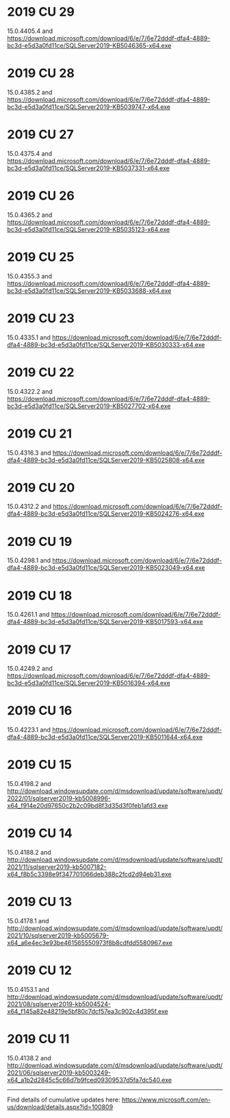 # 2019 CU 29
15.0.4405.4 and https://download.microsoft.com/download/6/e/7/6e72dddf-dfa4-4889-bc3d-e5d3a0fd11ce/SQLServer2019-KB5046365-x64.exe

# 2019 CU 28
15.0.4385.2 and https://download.microsoft.com/download/6/e/7/6e72dddf-dfa4-4889-bc3d-e5d3a0fd11ce/SQLServer2019-KB5039747-x64.exe

# 2019 CU 27
15.0.4375.4 and https://download.microsoft.com/download/6/e/7/6e72dddf-dfa4-4889-bc3d-e5d3a0fd11ce/SQLServer2019-KB5037331-x64.exe

# 2019 CU 26
15.0.4365.2 and https://download.microsoft.com/download/6/e/7/6e72dddf-dfa4-4889-bc3d-e5d3a0fd11ce/SQLServer2019-KB5035123-x64.exe

# 2019 CU 25
15.0.4355.3 and https://download.microsoft.com/download/6/e/7/6e72dddf-dfa4-4889-bc3d-e5d3a0fd11ce/SQLServer2019-KB5033688-x64.exe

# 2019 CU 23
15.0.4335.1 and https://download.microsoft.com/download/6/e/7/6e72dddf-dfa4-4889-bc3d-e5d3a0fd11ce/SQLServer2019-KB5030333-x64.exe

# 2019 CU 22
15.0.4322.2 and https://download.microsoft.com/download/6/e/7/6e72dddf-dfa4-4889-bc3d-e5d3a0fd11ce/SQLServer2019-KB5027702-x64.exe

# 2019 CU 21
15.0.4316.3 and https://download.microsoft.com/download/6/e/7/6e72dddf-dfa4-4889-bc3d-e5d3a0fd11ce/SQLServer2019-KB5025808-x64.exe

# 2019 CU 20
15.0.4312.2 and https://download.microsoft.com/download/6/e/7/6e72dddf-dfa4-4889-bc3d-e5d3a0fd11ce/SQLServer2019-KB5024276-x64.exe

# 2019 CU 19
15.0.4298.1 and https://download.microsoft.com/download/6/e/7/6e72dddf-dfa4-4889-bc3d-e5d3a0fd11ce/SQLServer2019-KB5023049-x64.exe

# 2019 CU 18
15.0.4261.1 and https://download.microsoft.com/download/6/e/7/6e72dddf-dfa4-4889-bc3d-e5d3a0fd11ce/SQLServer2019-KB5017593-x64.exe

# 2019 CU 17
15.0.4249.2 and https://download.microsoft.com/download/6/e/7/6e72dddf-dfa4-4889-bc3d-e5d3a0fd11ce/SQLServer2019-KB5016394-x64.exe

# 2019 CU 16
15.0.4223.1 and https://download.microsoft.com/download/6/e/7/6e72dddf-dfa4-4889-bc3d-e5d3a0fd11ce/SQLServer2019-KB5011644-x64.exe

# 2019 CU 15
15.0.4198.2 and http://download.windowsupdate.com/d/msdownload/update/software/updt/2022/01/sqlserver2019-kb5008996-x64_f914e20d97650c2b2c09bd8f3d35d3f0feb1afd3.exe

# 2019 CU 14
15.0.4188.2 and http://download.windowsupdate.com/d/msdownload/update/software/updt/2021/11/sqlserver2019-kb5007182-x64_f8b5c3398e9f347701066deb388c2fcd2d94eb31.exe

# 2019 CU 13
15.0.4178.1 and http://download.windowsupdate.com/d/msdownload/update/software/updt/2021/10/sqlserver2019-kb5005679-x64_a6e4ec3e93be461565550973f8b8cdfdd5580967.exe

# 2019 CU 12
15.0.4153.1 and http://download.windowsupdate.com/d/msdownload/update/software/updt/2021/08/sqlserver2019-kb5004524-x64_f145a82e48219e5bf80c7dcf57ea3c902c4d395f.exe

# 2019 CU 11
15.0.4138.2 and http://download.windowsupdate.com/d/msdownload/update/software/updt/2021/06/sqlserver2019-kb5003249-x64_a1b2d2845c5c66d7b9fced09309537d5fa7dc540.exe

----

Find details of cumulative updates here: https://www.microsoft.com/en-us/download/details.aspx?id=100809
